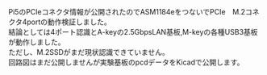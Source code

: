 Pi5のPCIeコネクタ情報が公開されたのでASM1184eをつないでPCIe　M.2コネクタ4portの動作検証しました。<br>
結論としては4ポート認識とA-keyの2.5GbpsLAN基板,M-keyの各種USB3基板が動作しました。<br>
ただし、M.2SSDがまだ現状認識できていません。<br>
回路図はまだ公開しませんが実験基板のpcdデータをKicadで公開します。
